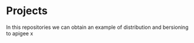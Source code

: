 # Projects
In this repositories we can obtain an example of distribution and bersioning to apigee x

